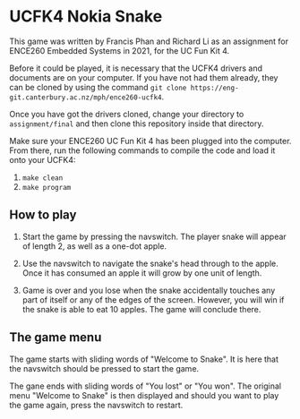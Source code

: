 # UCFK4 Nokia Snake
This game was written by Francis Phan and Richard Li as an assignment for ENCE260 Embedded Systems in 2021, for the UC Fun Kit 4. 

Before it could be played, it is necessary that the UCFK4 drivers and documents are on your computer. If you have not had them already, they can be cloned by using the command `git clone https://eng-git.canterbury.ac.nz/mph/ence260-ucfk4`.

Once you have got the drivers cloned, change your directory to `assignment/final` and then clone this repository inside that directory.

Make sure your ENCE260 UC Fun Kit 4 has been plugged into the computer. From there, run the following commands to compile the code and load it onto your UCFK4:
1. `make clean`
2. `make program`

## How to play

1. Start the game by pressing the navswitch. The player snake will appear of length 2, as well as a one-dot apple.

2. Use the navswitch to navigate the snake's head through to the apple. Once it has consumed an apple it will grow by one unit of length.

3. Game is over and you lose when the snake accidentally touches any part of itself or any of the edges of the screen. However, you will win if the snake is able to eat 10 apples. The game will conclude there.

## The game menu

The game starts with sliding words of "Welcome to Snake". It is here that the navswitch should be pressed to start the game.

The gane ends with sliding words of "You lost" or "You won". The original menu "Welcome to Snake" is then displayed and should you want to play the game again, press the navswitch to restart.

